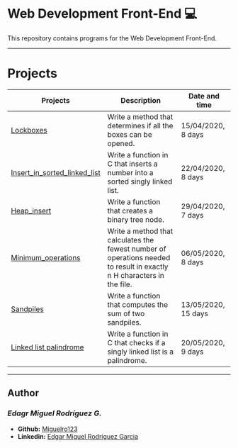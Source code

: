  # Web Development Front-End :computer:

  This repository contains programs for the Web Development Front-End.

---

  # Projects
  Projects | Description | Date and time
  ----------- | ----------- | -----------
  [Lockboxes](./0x00-lockboxes) | Write a method that determines if all the boxes can be opened. | 15/04/2020, 8 days
  [Insert_in_sorted_linked_list](./0x01-insert_in_sorted_linked_list) | Write a function in C that inserts a number into a sorted singly linked list. | 22/04/2020, 8 days
  [Heap_insert](./0x02-heap_insert) | Write a function that creates a binary tree node. | 29/04/2020, 7 days
  [Minimum_operations](./0x03-minimum_operations) | Write a method that calculates the fewest number of operations needed to result in exactly n H characters in the file. | 06/05/2020, 8 days
  [Sandpiles](./0x04-sandpiles) | Write a function that computes the sum of two sandpiles. | 13/05/2020, 15 days
  [Linked list palindrome](./0x05-linked_list_palindrome) | Write a function in C that checks if a singly linked list is a palindrome. | 20/05/2020, 9 days

---

## Author
### _Edagr Miguel Rodríguez G._

- **Github:** [Miguelro123](https://github.com/Miguelro123) 
- **Linkedin:** [Edgar Miguel Rodriguez Garcia](https://www.linkedin.com/in/edgar-miguel-rodriguez-garcia-20a5281a2/)
